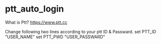 # ptt_auto_login

What is Ptt?
  https://www.ptt.cc

Change following two lines according to your ptt ID & Passward.
  set PTT_ID "USER_NAME" 
  set PTT_PWD "USER_PASSWARD"
